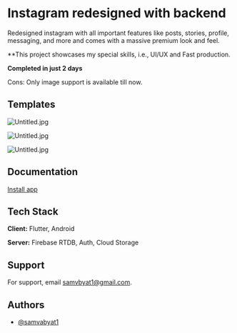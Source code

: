 
# Instagram redesigned with backend

Redesigned instagram with all important features like posts, stories, profile, messaging, and more and comes with a massive premium look and feel. 

**This project showcases my special skills, i.e., UI/UX and Fast production. 

**Completed in just 2 days**

Cons: Only image support is available till now. 

## Templates

![Untitled.jpg](https://i.postimg.cc/524mn5jt/Untitled.jpg)

![Untitled.jpg](https://i.postimg.cc/BZrGRbGD/Untitled1.jpg)

![Untitled.jpg](https://i.postimg.cc/DyRRYyRD/Untitled2.jpg)


## Documentation

[Install app](https://mega.nz/folder/8UYHWaDL#bac2jfIjZ2-Vzfrs0uQwAQ)


## Tech Stack

**Client:** Flutter, Android

**Server:** Firebase RTDB, Auth, Cloud Storage


## Support

For support, email samvbyat1@gmail.com.


## Authors

- [@samvabyat1](https://github.com/samvabyat1)

